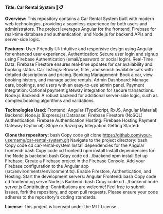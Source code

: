 **Title: Car Rental System 🚗📋**

**Overview:**
This repository contains a Car Rental System built with modern web technologies, providing a seamless experience for both users and administrators. The project leverages Angular for the frontend, Firebase for real-time database and authentication, and Node.js for backend APIs and server-side logic.

**Features:**
User-Friendly UI: Intuitive and responsive design using Angular for enhanced user experience.
Authentication: Secure user login and signup using Firebase Authentication (email/password or social login).
Real-Time Data: Firebase Firestore ensures real-time updates for car availability and booking status.
Car Listings: Browse, filter, and search available cars with detailed descriptions and pricing.
Booking Management: Book a car, view booking history, and manage active rentals.
Admin Dashboard: Manage cars, bookings, and users with an easy-to-use admin panel.
Payment Integration: Optional payment gateway integration for secure transactions.
Node.js Backend: A robust backend for additional server-side logic, such as complex booking algorithms and validations.

**Technologies Used:**
Frontend: Angular (TypeScript, RxJS, Angular Material)
Backend: Node.js (Express.js)
Database: Firebase Firestore (NoSQL)
Authentication: Firebase Authentication
Hosting: Firebase Hosting
Payment Gateway (Optional): Stripe or Razorpay Integration
Getting Started:

**Clone the repository:**
bash
Copy code
git clone https://github.com/your-username/car-rental-system.git
Navigate to the project directory:
bash
Copy code
cd car-rental-system
Install dependencies for the Angular frontend:
bash
Copy code
cd frontend
npm install
Install dependencies for the Node.js backend:
bash
Copy code
cd ../backend
npm install
Set up Firebase:
Create a Firebase project in the Firebase Console.
Add your Firebase configuration to the Angular app (src/environments/environment.ts).
Enable Firestore, Authentication, and Hosting.
Start the development servers:
Angular Frontend:
bash
Copy code
cd frontend
ng serve
Node.js Backend:
bash
Copy code
cd ../backend
node server.js
Contributing:
Contributions are welcome! Feel free to submit issues, fork the repository, and open pull requests. Please ensure your code adheres to the repository's coding standards.

**License:**
This project is licensed under the MIT License.
